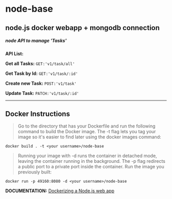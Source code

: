 # node-base

## node.js docker webapp + mongodb connection

##### node API to manage 'Tasks'



**API List:**

**Get all Tasks:** 
  ```GET:'v1/task/all'  ```

**Get Task by Id:** 
  ```GET:'v1/task/:id'  ```

**Create new Task:** 
  ```POST:'v1/task'  ```

**Update Task:** 
  ```PATCH:'v1/task/:id'  ```
  
  *******************************************************************************************
  ## Docker Instructions
  
  >Go to the directory that has your Dockerfile and run the following command to build the Docker image. The -t flag lets you tag your image so it's easier to find later using the docker images command:
  
   ``` docker build . -t <your username>/node-base  ```
   
   >Running your image with -d runs the container in detached mode, leaving the container running in the background. The -p flag redirects a public port to a private port inside the container. Run the image you previously built:
   
   ``` docker run -p 49160:8080 -d <your username>/node-base  ```
   
   
   
   
   **DOCUMENTATION:** [Dockerizing a Node.js web app](https://nodejs.org/en/docs/guides/nodejs-docker-webapp/) 
